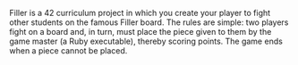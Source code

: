 Filler is a 42 curriculum project in which you create your player to fight other students on the famous Filler board. The rules are simple: two players fight on a board and, in turn, must place the piece given to them by the game master (a Ruby executable), thereby scoring points. The game ends when a piece cannot be placed.
